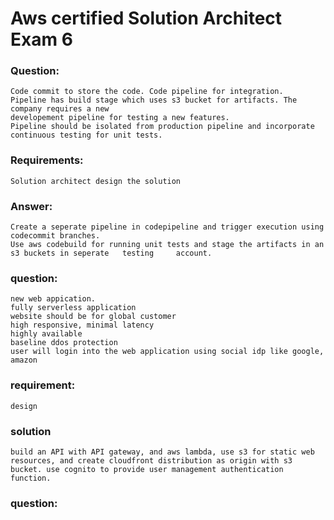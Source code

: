 # Aws certified Solution Architect Exam 6 

### Question:  
	Code commit to store the code. Code pipeline for integration. 
	Pipeline has build stage which uses s3 bucket for artifacts. The company requires a new 		
    developement pipeline for testing a new features.  
    Pipeline should be isolated from production pipeline and incorporate continuous testing for unit tests.	 
### Requirements: 
	Solution architect design the solution 
### Answer: 
	Create a seperate pipeline in codepipeline and trigger execution using codecommit branches.
    Use aws codebuild for running unit tests and stage the artifacts in an s3 buckets in seperate 	testing 	account. 

### question:
    new web appication.
    fully serverless application
    website should be for global customer
    high responsive, minimal latency
    highly available
    baseline ddos protection
    user will login into the web application using social idp like google, amazon
### requirement:
    design
### solution
    build an API with API gateway, and aws lambda, use s3 for static web resources, and create cloudfront distribution as origin with s3 bucket. use cognito to provide user management authentication function.

### question:
